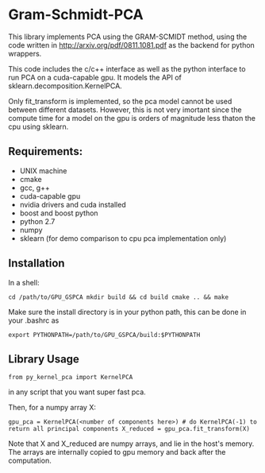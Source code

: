 # Gram-Schmidt-PCA
This library implements PCA using the  GRAM-SCMIDT method, using the code written in http://arxiv.org/pdf/0811.1081.pdf as the backend for python wrappers. 

This code includes the c/c++ interface as well as the python interface to run PCA on a cuda-capable gpu. It models the API of sklearn.decomposition.KernelPCA.

Only fit_transform is implemented, so the pca model cannot be used between different datasets. However, this is not very imortant since the compute time for a model on the gpu is orders of magnitude less thaton the cpu using sklearn.  

## Requirements:
- UNIX machine 
- cmake
- gcc, g++
- cuda-capable gpu 
- nvidia drivers and cuda installed
- boost and boost python
- python 2.7 
- numpy
- sklearn (for demo comparison to cpu pca implementation only)

## Installation

In a shell:

`cd /path/to/GPU_GSPCA
mkdir build && cd build
cmake .. && make`


Make sure the install directory is in your python path, this can be done in your .bashrc as 

`export PYTHONPATH=/path/to/GPU_GSPCA/build:$PYTHONPATH`


## Library Usage

`from py_kernel_pca import KernelPCA`

in any script that you want super fast pca.

Then, for a numpy array X:

`gpu_pca = KernelPCA(<number of components here>) # do KernelPCA(-1) to return all principal components
X_reduced = gpu_pca.fit_transform(X)`


Note that X and X_reduced are numpy arrays, and lie in the host's memory. The arrays are internally copied to gpu memory and back after the computation.




